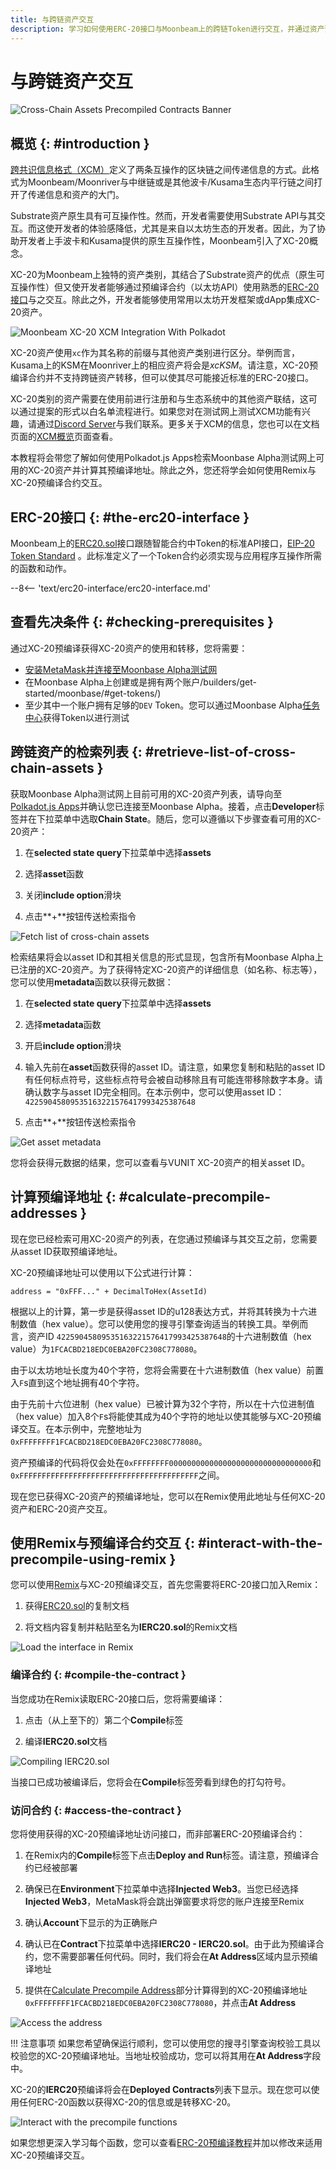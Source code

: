 ```yaml
---
title: 与跨链资产交互
description: 学习如何使用ERC-20接口与Moonbeam上的跨链Token进行交互，并通过资产预编译合约在Moonbase Alpha测试网上查看其流程
---
```


# 与跨链资产交互

![Cross-Chain Assets Precompiled Contracts Banner](/images/builders/xcm/xc20/overview/xc20-banner.png)

## 概览 {: #introduction } 

[跨共识信息格式（XCM）](https://wiki.polkadot.network/docs/learn-crosschain)定义了两条互操作的区块链之间传递信息的方式。此格式为Moonbeam/Moonriver与中继链或是其他波卡/Kusama生态内平行链之间打开了传递信息和资产的大门。

Substrate资产原生具有可互操作性。然而，开发者需要使用Substrate API与其交互。而这使开发者的体验感降低，尤其是来自以太坊生态的开发者。因此，为了协助开发者上手波卡和Kusama提供的原生互操作性，Moonbeam引入了XC-20概念。

XC-20为Moonbeam上独特的资产类别，其结合了Substrate资产的优点（原生可互操作性）但又使开发者能够通过预编译合约（以太坊API）使用熟悉的[ERC-20接口](https://github.com/PureStake/moonbeam/blob/master/precompiles/assets-erc20/ERC20.sol)与之交互。除此之外，开发者能够使用常用以太坊开发框架或dApp集成XC-20资产。

![Moonbeam XC-20 XCM Integration With Polkadot](/images/builders/xcm/overview/overview-4.png)

XC-20资产使用`xc`作为其名称的前缀与其他资产类别进行区分。举例而言，Kusama上的KSM在Moonriver上的相应资产将会是*xcKSM*。请注意，XC-20预编译合约并不支持跨链资产转移，但可以使其尽可能接近标准的ERC-20接口。

XC-20类别的资产需要在使用前进行注册和与生态系统中的其他资产联结，这可以通过提案的形式以白名单流程进行。如果您对在测试网上测试XCM功能有兴趣，请通过[Discord Server](https://discord.gg/PfpUATX)与我们联系。更多关于XCM的信息，您也可以在文档页面的[XCM概览](/builders/xcm/overview/)页面查看。

本教程将会带您了解如何使用Polkadot.js Apps检索Moonbase Alpha测试网上可用的XC-20资产并计算其预编译地址。除此之外，您还将学会如何使用Remix与XC-20预编译合约交互。

## ERC-20接口 {: #the-erc20-interface }

Moonbeam上的[ERC20.sol](https://github.com/PureStake/moonbeam/blob/master/precompiles/assets-erc20/ERC20.sol)接口跟随智能合约中Token的标准API接口，[EIP-20 Token Standard](https://eips.ethereum.org/EIPS/eip-20) 。此标准定义了一个Token合约必须实现与应用程序互操作所需的函数和动作。

--8<-- 'text/erc20-interface/erc20-interface.md'

## 查看先决条件 {: #checking-prerequisites } 

通过XC-20预编译获得XC-20资产的使用和转移，您将需要：

- [安装MetaMask并连接至Moonbase Alpha测试网](/tokens/connect/metamask/)
- 在Moonbase Alpha上创建或是拥有两个账户/builders/get-started/moonbase/#get-tokens/)
- 至少其中一个账户拥有足够的`DEV` Token。您可以通过Moonbase Alpha[任务中心](/builders/get-started/moonbase/#get-tokens/)获得Token以进行测试

## 跨链资产的检索列表 {: #retrieve-list-of-cross-chain-assets }

获取Moonbase Alpha测试网上目前可用的XC-20资产列表，请导向至[Polkadot.js Apps](https://polkadot.js.org/apps/?rpc=wss%3A%2F%2Fwss.api.moonbase.moonbeam.network#/explorer)并确认您已连接至Moonbase Alpha。接着，点击**Developer**标签并在下拉菜单中选取**Chain State**。随后，您可以遵循以下步骤查看可用的XC-20资产：

1. 在**selected state query**下拉菜单中选择**assets**

2. 选择**asset**函数

3. 关闭**include option**滑块

4. 点击**+**按钮传送检索指令

![Fetch list of cross-chain assets](/images/builders/xcm/xc20/overview/xc20-1.png)

检索结果将会以asset ID和其相关信息的形式显现，包含所有Moonbase Alpha上已注册的XC-20资产。为了获得特定XC-20资产的详细信息（如名称、标志等），您可以使用**metadata**函数以获得元数据：

1. 在**selected state query**下拉菜单中选择**assets**

2. 选择**metadata**函数

3. 开启**include option**滑块

4. 输入先前在**asset**函数获得的asset ID。请注意，如果您复制和粘贴的asset ID有任何标点符号，这些标点符号会被自动移除且有可能连带移除数字本身。请确认数字与asset ID完全相同。在本示例中，您可以使用asset ID：`42259045809535163221576417993425387648`

5. 点击**+**按钮传送检索指令

![Get asset metadata](/images/builders/xcm/xc20/overview/xc20-2.png)

您将会获得元数据的结果，您可以查看与VUNIT XC-20资产的相关asset ID。

## 计算预编译地址 {: #calculate-precompile-addresses }

现在您已经检索可用XC-20资产的列表，在您通过预编译与其交互之前，您需要从asset ID获取预编译地址。

XC-20预编译地址可以使用以下公式进行计算：

```
address = "0xFFF..." + DecimalToHex(AssetId)
```

根据以上的计算，第一步是获得asset ID的u128表达方式，并将其转换为十六进制数值（hex value）。您可以使用您的搜寻引擎查询适当的转换工具。举例而言，资产ID `42259045809535163221576417993425387648`的十六进制数值（hex value）为`1FCACBD218EDC0EBA20FC2308C778080`。

由于以太坊地址长度为40个字符，您将会需要在十六进制数值（hex value）前置入`F`s直到这个地址拥有40个字符。

由于先前十六位进制（hex value）已被计算为32个字符，所以在十六位进制值（hex value）加入8个`F`s将能使其成为40个字符的地址以使其能够与XC-20预编译交互。在本示例中，完整地址为`0xFFFFFFFF1FCACBD218EDC0EBA20FC2308C778080`。

资产预编译的代码将仅会处在`0xFFFFFFFF00000000000000000000000000000000`和`0xFFFFFFFFFFFFFFFFFFFFFFFFFFFFFFFFFFFFFFFF`之间。

现在您已获得XC-20资产的预编译地址，您可以在Remix使用此地址与任何XC-20资产和ERC-20资产交互。

## 使用Remix与预编译合约交互 {: #interact-with-the-precompile-using-remix }

您可以使用[Remix](https://remix.ethereum.org/)与XC-20预编译交互，首先您需要将ERC-20接口加入Remix：

1. 获得[ERC20.sol](https://github.com/PureStake/moonbeam/blob/master/precompiles/assets-erc20/ERC20.sol)的复制文档

2. 将文档内容复制并粘贴至名为**IERC20.sol**的Remix文档

![Load the interface in Remix](/images/builders/xcm/xc20/overview/xc20-3.png)

### 编译合约 {: #compile-the-contract }

当您成功在Remix读取ERC-20接口后，您将需要编译：

1. 点击（从上至下的）第二个**Compile**标签

2. 编译**IERC20.sol**文档

![Compiling IERC20.sol](/images/builders/xcm/xc20/overview/xc20-4.png)

当接口已成功被编译后，您将会在**Compile**标签旁看到绿色的打勾符号。

### 访问合约 {: #access-the-contract }

您将使用获得的XC-20预编译地址访问接口，而非部署ERC-20预编译合约：

1. 在Remix内的**Compile**标签下点击**Deploy and Run**标签。请注意，预编译合约已经被部署

2. 确保已在**Environment**下拉菜单中选择**Injected Web3**。当您已经选择**Injected Web3**，MetaMask将会跳出弹窗要求将您的账户连接至Remix

3. 确认**Account**下显示的为正确账户

4. 确认已在**Contract**下拉菜单中选择**IERC20 - IERC20.sol**。由于此为预编译合约，您不需要部署任何代码。同时，我们将会在**At Address**区域内显示预编译地址

5. 提供在[Calculate Precompile Address](#calculate-precompile-address)部分计算得到的XC-20预编译地址`0xFFFFFFFF1FCACBD218EDC0EBA20FC2308C778080`，并点击**At Address**

![Access the address](/images/builders/xcm/xc20/overview/xc20-5.png)

!!! 注意事项
    如果您希望确保运行顺利，您可以使用您的搜寻引擎查询校验工具以校验您的XC-20预编译地址。当地址校验成功，您可以将其用在**At Address**字段中。

XC-20的**IERC20**预编译将会在**Deployed Contracts**列表下显示。现在您可以使用任何ERC-20函数以获得XC-20的信息或是转移XC-20。

![Interact with the precompile functions](/images/builders/xcm/xc20/overview/xc20-6.png)

如果您想更深入学习每个函数，您可以查看[ERC-20预编译教程](/builders/tools/precompiles/erc20)并加以修改来适用XC-20预编译交互。